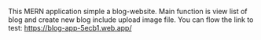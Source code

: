 This MERN application simple a blog-website.
Main function is view list of blog and create new blog include upload image file.
You can flow the link to test:
https://blog-app-5ecb1.web.app/
